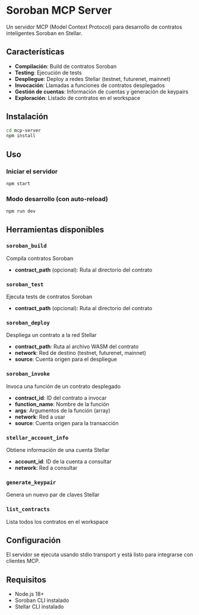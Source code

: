 # Soroban MCP Server

Un servidor MCP (Model Context Protocol) para desarrollo de contratos inteligentes Soroban en Stellar.

## Características

- **Compilación**: Build de contratos Soroban
- **Testing**: Ejecución de tests
- **Despliegue**: Deploy a redes Stellar (testnet, futurenet, mainnet)
- **Invocación**: Llamadas a funciones de contratos desplegados
- **Gestión de cuentas**: Información de cuentas y generación de keypairs
- **Exploración**: Listado de contratos en el workspace

## Instalación

```bash
cd mcp-server
npm install
```

## Uso

### Iniciar el servidor
```bash
npm start
```

### Modo desarrollo (con auto-reload)
```bash
npm run dev
```

## Herramientas disponibles

### `soroban_build`
Compila contratos Soroban
- **contract_path** (opcional): Ruta al directorio del contrato

### `soroban_test`
Ejecuta tests de contratos Soroban
- **contract_path** (opcional): Ruta al directorio del contrato

### `soroban_deploy`
Despliega un contrato a la red Stellar
- **contract_path**: Ruta al archivo WASM del contrato
- **network**: Red de destino (testnet, futurenet, mainnet)
- **source**: Cuenta origen para el despliegue

### `soroban_invoke`
Invoca una función de un contrato desplegado
- **contract_id**: ID del contrato a invocar
- **function_name**: Nombre de la función
- **args**: Argumentos de la función (array)
- **network**: Red a usar
- **source**: Cuenta origen para la transacción

### `stellar_account_info`
Obtiene información de una cuenta Stellar
- **account_id**: ID de la cuenta a consultar
- **network**: Red a consultar

### `generate_keypair`
Genera un nuevo par de claves Stellar

### `list_contracts`
Lista todos los contratos en el workspace

## Configuración

El servidor se ejecuta usando stdio transport y está listo para integrarse con clientes MCP.

## Requisitos

- Node.js 18+
- Soroban CLI instalado
- Stellar CLI instalado